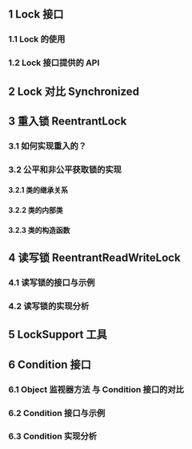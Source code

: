 
## 1 Lock 接口

### 1.1 Lock 的使用

### 1.2 Lock 接口提供的 API

## 2 Lock 对比 Synchronized

## 3 重入锁 ReentrantLock

### 3.1 如何实现重入的？

### 3.2 公平和非公平获取锁的实现

#### 3.2.1 类的继承关系

#### 3.2.2 类的内部类

#### 3.2.3 类的构造函数
## 4 读写锁 ReentrantReadWriteLock

### 4.1 读写锁的接口与示例

### 4.2 读写锁的实现分析
## 5 LockSupport 工具

## 6 Condition 接口

### 6.1 Object 监视器方法 与 Condition 接口的对比

### 6.2 Condition 接口与示例

### 6.3 Condition 实现分析

